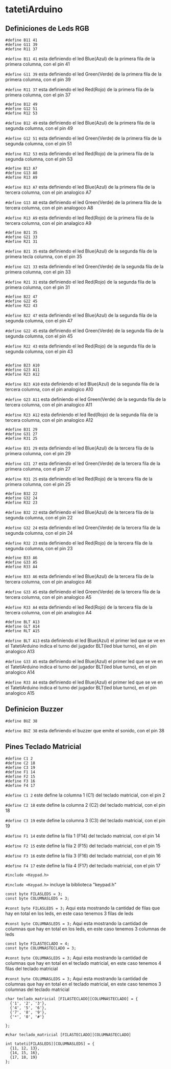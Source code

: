 # tatetiArduino

## Definiciones de Leds RGB

```
#define B11 41
#define G11 39
#define R11 37
```
```#define B11 41``` esta definiendo el led Blue(Azul) de la primera fila de la primera columna, con el pin 41

```#define G11 39``` esta definiendo el led Green(Verde) de la primera fila de la primera columna, con el pin 39

```#define R11 37``` esta definiendo el led Red(Rojo) de la primera fila de la primera columna, con el pin 37

```
#define B12 49
#define G12 51
#define R12 53
```

```#define B12 49``` esta definiendo el led Blue(Azul) de la primera fila de la segunda columna, con el pin 49

```#define G12 51``` esta definiendo el led Green(Verde) de la primera fila de la segunda columna, con el pin 51

```#define R12 53``` esta definiendo el led Red(Rojo) de la primera fila de la segunda columna, con el pin 53

```
#define B13 A7
#define G13 A8
#define R13 A9
```
```#define B13 A7``` esta definiendo el led Blue(Azul) de la primera fila de la tercera columna, con el pin analogico A7

```#define G13 A8``` esta definiendo el led Green(Verde) de la primera fila de la tercera columna, con el pin analogoco A8

```#define R13 A9``` esta definiendo el led Red(Rojo) de la primera fila de la tercera columna, con el pin analagico A9

```
#define B21 35
#define G21 33
#define R21 31
```
```#define B21 35``` esta definiendo el led Blue(Azul) de la segunda fila de la primera tecla columna, con el pin 35

```#define G21 33``` esta definiendo el led Green(Verde) de la segunda fila de la primera columna, con el pin 33

```#define R21 31``` esta definiendo el led Red(Rojo) de la segunda fila de la primera columna, con el pin 31

```
#define B22 47
#define G22 45
#define R22 43
```
```#define B22 47``` esta definiendo el led Blue(Azul) de la segunda fila de la segunda columna, con el pin 47

```#define G22 45``` esta definiendo el led Green(Verde) de la segunda fila de la segunda columna, con el pin 45

```#define R22 43``` esta definiendo el led Red(Rojo) de la segunda fila de la segunda columna, con el pin 43

```

#define B23 A10
#define G23 A11
#define R23 A12
```
```#define B23 A10``` esta definiendo el led Blue(Azul) de la segunda fila de la tercera columna, con el pin analogico A10

```#define G23 A11``` esta definiendo el led Green(Verde) de la segunda fila de la tercera columna, con el pin analogico A11

```#define R23 A12``` esta definiendo el led Red(Rojo) de la segunda fila de la tercera columna, con el pin analogico A12

```
#define B31 29
#define G31 27
#define R31 25
```
```#define B31 29``` esta definiendo el led Blue(Azul) de la tercera fila de la primera columna, con el pin 29

```#define G31 27``` esta definiendo el led Green(Verde) de la tercera fila de la primera columna, con el pin 27

```#define R31 25``` esta definiendo el led Red(Rojo) de la tercera fila de la primera columna, con el pin 25

```
#define B32 22
#define G32 24
#define R32 23
```
```#define B32 22``` esta definiendo el led Blue(Azul) de la tercera fila de la segunda columna, con el pin 22

```#define G32 24``` esta definiendo el led Green(Verde) de la tercera fila de la segunda columna, con el pin 24

```#define R32 23``` esta definiendo el led Red(Rojo) de la tercera fila de la segunda columna, con el pin 23

```
#define B33 A6
#define G33 A5
#define R33 A4
```
```#define B33 A6``` esta definiendo el led Blue(Azul) de la tercera fila de la tercera columna, con el pin analogico A6

```#define G33 A5``` esta definiendo el led Green(Verde) de la tercera fila de la tercera columna, con el pin analogico A5

```#define R33 A4``` esta definiendo el led Red(Rojo) de la tercera fila de la tercera columna, con el pin analogico A4

```
#define BLT A13
#define GLT A14
#define RLT A15
```
```#define BLT A13``` esta definiendo el led Blue(Azul) el primer led que se ve en el TatetiArduino indica el turno del jugador BLT(led blue turno), en el pin analogico A13

```#define G33 A5``` esta definiendo el led Blue(Azul) el primer led que se ve en el TatetiArduino indica el turno del jugador BLT(led blue turno), en el pin analogico A14

```#define R33 A4``` esta definiendo el led Blue(Azul) el primer led que se ve en el TatetiArduino indica el turno del jugador BLT(led blue turno), en el pin analogico A15

## Definicion Buzzer

```
#define BUZ 38
```
```#define BUZ 38``` esta definiendo el buzzer que emite el sonido, con el pin 38

## Pines Teclado Matricial

```
#define C1 2
#define C2 18
#define C3 19
#define F1 14
#define F2 15
#define F3 16
#define F4 17
```

```#define C1 2``` este define la columna 1 (C1) del teclado matricial, con el pin 2

```#define C2 18``` este define la columna 2 (C2) del teclado matricial, con el pin 18

```#define C3 19``` este define la columna 3 (C3) del teclado matricial, con el pin 19

```#define F1 14``` este define la fila 1 (F14) del teclado matricial, con el pin 14

```#define F2 15``` este define la fila 2 (F15) del teclado matricial, con el pin 15

```#define F3 16``` este define la fila 3 (F16) del teclado matricial, con el pin 16

```#define F4 17``` este define la fila 4 (F17) del teclado matricial, con el pin 17

```
#include <Keypad.h>
```
```#include <Keypad.h>``` incluye la biblioteca "keypad.h" 

```
const byte FILASLEDS = 3;
const byte COLUMNASLEDS = 3;
```
```#const byte FILASLEDS = 3;``` Aqui esta mostrando la cantidad de filas que hay en total en los leds, en este caso tenemos 3 filas de leds 

```#const byte COLUMNASLEDS = 3;``` Aqui esta mostrando la cantidad de columnas que hay en total en los leds, en este caso tenemos 3 columnas de leds


```
const byte FILASTECLADO = 4;
const byte COLUMNASTECLADO = 3;
```

```#const byte COLUMNASLEDS = 3;``` Aqui esta mostrando la cantidad de columnas que hay en total en el teclado matricial, en este caso tenemos 4 filas del teclado matricial


```#const byte COLUMNASLEDS = 3;``` Aqui esta mostrando la cantidad de columnas que hay en total en el teclado matricial, en este caso tenemos 3 columnas del teclado matricial

```
char teclado_matricial [FILASTECLADO][COLUMNASTECLADO] = {
  {'1', '2', '3'},
  {'4', '5', '6'},
  {'7', '8', '9'},
  {'*', '0', '#'}

};
```
```#char teclado_matricial [FILASTECLADO][COLUMNASTECLADO]```

```
int tateti[FILASLEDS][COLUMNASLEDS] = {
  {11, 12, 13},
  {14, 15, 16},
  {17, 18, 19}
};
```